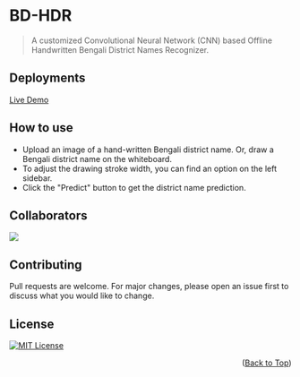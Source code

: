 <div id="Top"></div>

# BD-HDR

> A customized Convolutional Neural Network (CNN) based Offline Handwritten Bengali District Names Recognizer.

## Deployments

[Live Demo](https://bd-hdr.streamlit.app/)

## How to use

-   Upload an image of a hand-written Bengali district name. Or, draw a Bengali district name on the whiteboard.
-   To adjust the drawing stroke width, you can find an option on the left sidebar.
-   Click the "Predict" button to get the district name prediction.

## Collaborators

<a href="https://github.com/Ahasanhossen/BD-HDR/graphs/contributors">
  <img src="https://contrib.rocks/image?repo=Ahasanhossen/BD-HDR" />
</a>

## Contributing

Pull requests are welcome. For major changes, please open an issue first to discuss what you would like to change.

## License

[![MIT License][license-shield]][license-url]

<p align="right">(<a href="#Top">Back to Top</a>)</p>


[license-shield]: https://img.shields.io/github/license/Ahasanhossen/BD-HDR.svg?style=for-the-badge
[license-url]: https://github.com/Ahasanhossen/BD-HDR/blob/main/LICENSE
